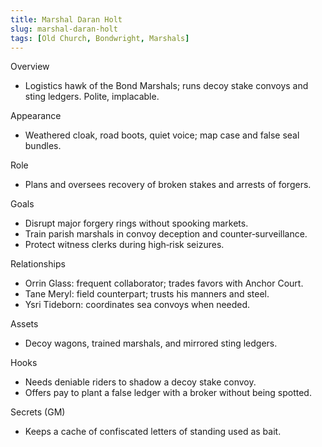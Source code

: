 ```yaml
---
title: Marshal Daran Holt
slug: marshal-daran-holt
tags: [Old Church, Bondwright, Marshals]
---
```


Overview
- Logistics hawk of the Bond Marshals; runs decoy stake convoys and sting ledgers. Polite, implacable.

Appearance
- Weathered cloak, road boots, quiet voice; map case and false seal bundles.

Role
- Plans and oversees recovery of broken stakes and arrests of forgers.

Goals
- Disrupt major forgery rings without spooking markets.
- Train parish marshals in convoy deception and counter‑surveillance.
- Protect witness clerks during high‑risk seizures.

Relationships
- Orrin Glass: frequent collaborator; trades favors with Anchor Court.
- Tane Meryl: field counterpart; trusts his manners and steel.
- Ysri Tideborn: coordinates sea convoys when needed.

Assets
- Decoy wagons, trained marshals, and mirrored sting ledgers.

Hooks
- Needs deniable riders to shadow a decoy stake convoy.
- Offers pay to plant a false ledger with a broker without being spotted.

Secrets (GM)
- Keeps a cache of confiscated letters of standing used as bait.

